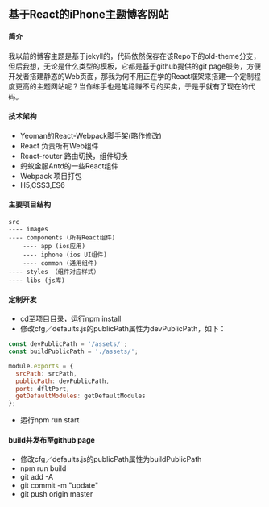 ## 基于React的iPhone主题博客网站

#### 简介
我以前的博客主题是基于jekyll的，代码依然保存在该Repo下的old-theme分支，但后我想，无论是什么类型的模板，它都是基于github提供的git page服务，方便开发者搭建静态的Web页面，那我为何不用正在学的React框架来搭建一个定制程度更高的主题网站呢？当作练手也是笔稳赚不亏的买卖，于是乎就有了现在的代码。

#### 技术架构
- Yeoman的React-Webpack脚手架(略作修改)
- React 负责所有Web组件
- React-router 路由切换，组件切换
- 蚂蚁金服Antd的一些React组件
- Webpack 项目打包
- H5,CSS3,ES6

#### 主要项目结构
~~~
src
---- images
---- components (所有React组件)
    ---- app (ios应用)
    ---- iphone (ios UI组件)
    ---- common (通用组件)
---- styles （组件对应样式）
---- libs (js库)
~~~

#### 定制开发

- cd至项目目录，运行npm install
- 修改cfg／defaults.js的publicPath属性为devPublicPath，如下：

~~~javascript
const devPublicPath = '/assets/';
const buildPublicPath = './assets/';

module.exports = {
  srcPath: srcPath,
  publicPath: devPublicPath,
  port: dfltPort,
  getDefaultModules: getDefaultModules
};
~~~

- 运行npm run start

#### build并发布至github page

- 修改cfg／defaults.js的publicPath属性为buildPublicPath
- npm run build
- git add -A
- git commit -m "update"
- git push origin master
